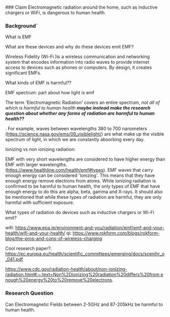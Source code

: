 <br/>
<br/>
<br/>
<br/>
### Claim
Electromagnetic radiation around the home, such as inductive chargers or WiFi, is dangerous to human health.



### Background`


What is EMF

What are these devices and why do these devices emit EMF?

Wireless Fidelity (Wi-Fi )is a wireless communication and networking system that encodes information into radio waves to provide internet access to devices such as phones or computers. By design, it creates significant EMFs. 


What kinds of EMF is harmful??

EMF spectrum: part about how light is emf

The term 'Electromagnetic Radiation' covers an entire spectrum, *not all of which is harmful to human health* ***maybe instead make the research question about whether any forms of radiation are harmful to human health??***

. For example, waves between wavelengths 380 to 700 nanometers (https://science.nasa.gov/ems/09_visiblelight/) are what make up the visible spectrum of light, in which we are constantly absorbing every day. 

Ionizing vs non ionizing radiation: 

EMF with very short wavelengths are considered to have higher energy than EMF with larger wavelengths. (https://www.healthline.com/health/emf#types). EMF waves that carry enough energy can be considered 'Ionizing'.  This means that they have enough energy remove electrons from atoms. 
While ionizing radiation is confirmed to be harmful to human health, the only types of EMF that have enough energy to do this are alpha, beta, gamma and X-rays. It should also be mentioned that while these types of radiation are harmful, they are only harmful with sufficient exposure. 


What types of radiation do devices such as inductive chargers or Wi-Fi emit?

wifi: https://www.epa.ie/environment-and-you/radiation/emf/emf-and-your-health/wifi-and-your-health/
qi: https://www.rokform.com/blogs/rokform-blog/the-pros-and-cons-of-wireless-charging





Cool research paper?: https://ec.europa.eu/health/scientific_committees/emerging/docs/scenihr_o_041.pdf



https://www.cdc.gov/radiation-health/about/non-ionizing-radiation.html#:~:text=Non%2Dionizing%20radiation%20differs%20from,enough%20energy%20to%20remove%20electrons.



### Research Question
Can Electromagnetic Fields between 2-5GHz and 87-205kHz be harmful to human health. 